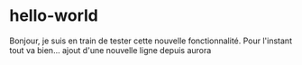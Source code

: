 # hello-world

Bonjour, je suis en train de tester cette nouvelle fonctionnalité.
Pour l'instant tout va bien...
ajout d'une nouvelle ligne depuis aurora
